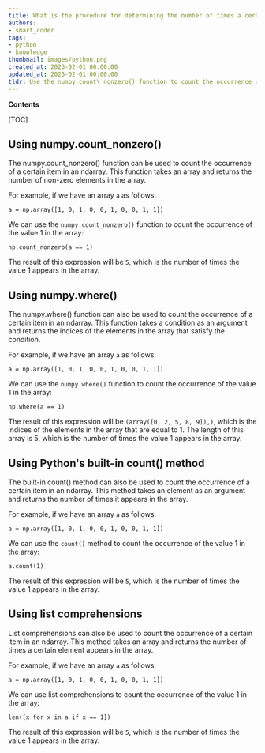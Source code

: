 ```yaml
---
title: What is the procedure for determining the number of times a certain element appears in an ndarray?
authors:
- smart_coder
tags:
- python
- knowledge
thumbnail: images/python.png
created_at: 2023-02-01 00:00:00
updated_at: 2023-02-01 00:00:00
tldr: Use the numpy.count\_nonzero() function to count the occurrence of a certain item in an ndarray.
---
```


**Contents**

[TOC]

## Using numpy.count_nonzero()

The numpy.count_nonzero() function can be used to count the occurrence of a certain item in an ndarray. This function takes an array and returns the number of non-zero elements in the array. 

For example, if we have an array `a` as follows:

```
a = np.array([1, 0, 1, 0, 0, 1, 0, 0, 1, 1])
```

We can use the `numpy.count_nonzero()` function to count the occurrence of the value 1 in the array:

```
np.count_nonzero(a == 1)
```

The result of this expression will be `5`, which is the number of times the value 1 appears in the array.

## Using numpy.where()

The numpy.where() function can also be used to count the occurrence of a certain item in an ndarray. This function takes a condition as an argument and returns the indices of the elements in the array that satisfy the condition. 

For example, if we have an array `a` as follows:

```
a = np.array([1, 0, 1, 0, 0, 1, 0, 0, 1, 1])
```

We can use the `numpy.where()` function to count the occurrence of the value 1 in the array:

```
np.where(a == 1)
```

The result of this expression will be `(array([0, 2, 5, 8, 9]),)`, which is the indices of the elements in the array that are equal to 1. The length of this array is 5, which is the number of times the value 1 appears in the array.

## Using Python's built-in count() method

The built-in count() method can also be used to count the occurrence of a certain item in an ndarray. This method takes an element as an argument and returns the number of times it appears in the array. 

For example, if we have an array `a` as follows:

```
a = np.array([1, 0, 1, 0, 0, 1, 0, 0, 1, 1])
```

We can use the `count()` method to count the occurrence of the value 1 in the array:

```
a.count(1)
```

The result of this expression will be `5`, which is the number of times the value 1 appears in the array.

## Using list comprehensions

List comprehensions can also be used to count the occurrence of a certain item in an ndarray. This method takes an array and returns the number of times a certain element appears in the array. 

For example, if we have an array `a` as follows:

```
a = np.array([1, 0, 1, 0, 0, 1, 0, 0, 1, 1])
```

We can use list comprehensions to count the occurrence of the value 1 in the array:

```
len([x for x in a if x == 1])
```

The result of this expression will be `5`, which is the number of times the value 1 appears in the array.
